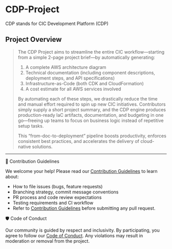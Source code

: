 # CDP-Project

CDP stands for CIC Development Platform (CDP)

## Project Overview

> The CDP Project aims to streamline the entire CIC workflow—starting from a simple 2-page project brief—by automatically generating:
> 1. A complete AWS architecture diagram  
> 2. Technical documentation (including component descriptions, deployment steps, and API specifications)  
> 3. Infrastructure-as-Code (both CDK and CloudFormation)  
> 4. A cost estimate for all AWS services involved  
>
> By automating each of these steps, we drastically reduce the time and manual effort required to spin up new CIC initiatives. Contributors simply supply a short project summary, and the CDP engine produces production-ready IaC artifacts, documentation, and budgeting in one go—freeing up teams to focus on business logic instead of repetitive setup tasks.  
>
> This “from-doc-to-deployment” pipeline boosts productivity, enforces consistent best practices, and accelerates the delivery of cloud-native solutions.

---

🤝 Contribution Guidelines

We welcome your help! Please read our [Contribution Guidelines](./CONTRIBUTING.md) to learn about:

* How to file issues (bugs, feature requests)
* Branching strategy, commit message conventions
* PR process and code review expectations
* Testing requirements and CI workflow
* Refer to [Contribution Guidelines](./CONTRIBUTING.md) before submitting any pull request.

🛡 Code of Conduct

Our community is guided by respect and inclusivity. By participating, you agree to follow our [Code of Conduct](./CODE_OF_CONDUCT.md). Any violations may result in moderation or removal from the project.
